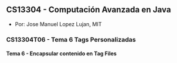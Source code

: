 ## CS13304 - Computación Avanzada en Java
- Por: Jose Manuel Lopez Lujan, MIT

### CS13304T06 - Tema 6 Tags Personalizadas
 
#### Tema 6 - Encapsular contenido en Tag Files